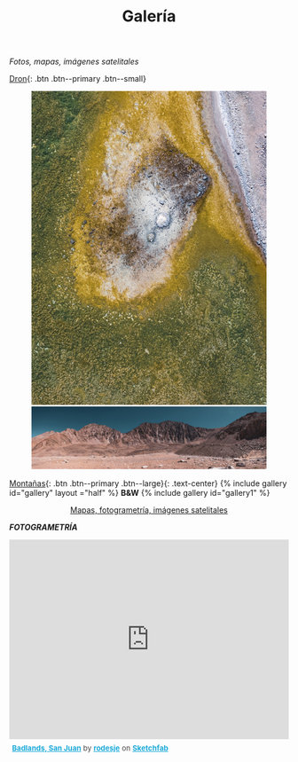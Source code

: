 ﻿---
layout: collection
title: Galerí­a
permalink: /galeria/
gallery:
  - url: /assets/images/laguna santa rosa.jpg
    image_path: /assets/images/laguna santa rosa.jpg
    alt: "placeholder image 2"
    title: "Laguna Santa Rosa"
  - url: /assets/images/penitentes.jpg
    image_path: /assets/images/penitentes.jpg
    alt: "placeholder image 3"
    title: "Penitentes"
  - url: /assets/images/wind.jpg
    image_path: /assets/images/wind.jpg
    alt: "placeholder image 4"
    title: "Erosión eólica"
  - url: /assets/images/tres cruces norte y central.jpg
    image_path: /assets/images/tres cruces norte y central.jpg
    alt: "placeholder image 5"
    title: "Tres Cruces Norte y Central"
gallery1:
  - url: /assets/images/nubes.jpg
    image_path: /assets/images/nubes.jpg
    alt: "placeholder image 1"
    title: "Nube"
---
*Fotos, mapas, imágenes satelitales*

[Dron](/galeria/gis){: .btn .btn--primary .btn--small}

<figure class="half"><a href="/assets/images/DJI_0541.jpg"><img src="/assets/images/DJI_0541.jpg"></a>
    <a href="/assets/images/Pano-3.jpg"><img src="/assets/images/Pano-3.jpg"></a>
    </figure>

[Montañas](#link){: .btn .btn--primary .btn--large}{: .text-center}
{% include gallery id="gallery" layout ="half" %}
**B&W**
{% include gallery id="gallery1" %}

<center>
<a href="#link" class="btn btn--primary">Mapas, fotogrametría, imágenes satelitales</a>
</center>


***FOTOGRAMETRÍA***

<div class="sketchfab-embed-wrapper"><iframe width="100%" height="360" src="https://sketchfab.com/models/5fc8fe7e148949f58b7113963cbbdb2c/embed" frameborder="0" allowvr allowfullscreen mozallowfullscreen="true" webkitallowfullscreen="true" onmousewheel=""></iframe>
<p style="font-size: 13px; font-weight: normal; margin: 5px; color: #4A4A4A;">
    <a href="https://sketchfab.com/3d-models/model-5fc8fe7e148949f58b7113963cbbdb2c?utm_medium=embed&utm_campaign=share-popup" target="_blank" style="font-weight: bold; color: #1CAAD9;">Badlands, San Juan</a>
    by <a href="https://sketchfab.com/rodesje?utm_medium=embed&utm_source=website&utm_campain=share-popup" target="_blank" style="font-weight: bold; color: #1CAAD9;">rodesje</a>
    on <a href="https://sketchfab.com?utm_medium=embed&utm_source=website&utm_campain=share-popup" target="_blank" style="font-weight: bold; color: #1CAAD9;">Sketchfab</a>
</p>
</div>


